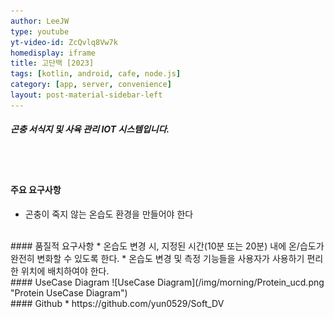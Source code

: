 ```yaml
---
author: LeeJW
type: youtube
yt-video-id: ZcQvlq8Vw7k
homedisplay: iframe
title: 고단백 [2023]
tags: [kotlin, android, cafe, node.js]
category: [app, server, convenience]
layout: post-material-sidebar-left
---
```

##### 곤충 서식지 및 사육 관리 IOT 시스템입니다.
<br><br>
#### 주요 요구사항
* 곤충이 죽지 않는 온습도 환경을 만들어야 한다



<br>
#### 품질적 요구사항
* 온습도 변경 시, 지정된 시간(10분 또는 20분) 내에 온/습도가 완전히 변화할 수 있도록 한다.
* 온습도 변경 및 측정 기능들을 사용자가 사용하기 편리한 위치에 배치하여야 한다.


<br>
#### UseCase Diagram
![UseCase Diagram](/img/morning/Protein_ucd.png "Protein UseCase Diagram")

<br>
#### Github
* https://github.com/yun0529/Soft_DV 
